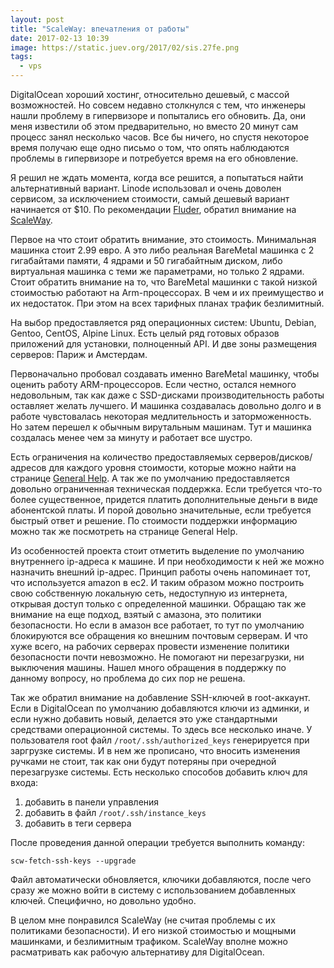 ```yaml
---
layout: post
title: "ScaleWay: впечатления от работы"
date: 2017-02-13 10:39
image: https://static.juev.org/2017/02/sis.27fe.png
tags:
  - vps
---
```


DigitalOcean хороший хостинг, относительно дешевый, с массой возможностей. Но совсем недавно столкнулся с тем, что инженеры нашли проблему в гипервизоре и попытались его обновить. Да, они меня известили об этом предварительно, но вместо 20 минут сам процесс занял несколько часов. Все бы ничего, но спустя некоторое время получаю еще одно письмо о том, что опять наблюдаются проблемы в гипервизоре и потребуется время на его обновление.

Я решил не ждать момента, когда все решится, а попытаться найти альтернативный вариант. Linode использовал и очень доволен сервисом, за исключением стоимости, самый дешевый вариант начинается от $10. По рекомендации [Fluder](https://fluder.co/ "Geek Blog"), обратил внимание на [ScaleWay](https://www.scaleway.com/ "Deploy BareMetal SSD cloud servers in seconds").

Первое на что стоит обратить внимание, это стоимость. Минимальная машинка стоит 2.99 евро. А это либо реальная BareMetal машинка с 2 гигабайтами памяти, 4 ядрами и 50 гигабайтным диском, либо виртуальная машинка с теми же параметрами, но только 2 ядрами. Стоит обратить внимание на то, что BareMetal машинки с такой низкой стоимостью работают на Arm-процессорах. В чем и их преимущество и их недостаток. При этом на всех тарифных планах трафик безлимитный.

На выбор предоставляется ряд операционных систем: Ubuntu, Debian, Gentoo, CentOS, Alpine Linux. Есть целый ряд готовых образов приложений для установки, полноценный API. И две зоны размещения серверов: Париж и Амстердам.

Первоначально пробовал создавать именно BareMetal машинку, чтобы оценить работу ARM-процессоров. Если честно, остался немного недовольным, так как даже с SSD-дисками производительность работы оставляет желать лучшего. И машинка создавалась довольно долго и в работе чувстовалась некоторая медлительность и заторможенность. Но затем перешел к обычным вирутальным машинам. Тут и машинка создалась менее чем за минуту и работает все шустро.

Есть ограничения на количество предоставляемых серверов/дисков/адресов для каждого уровня стоимости, которые можно найти на странице [General Help](https://www.scaleway.com/faq/general/ "General Help"). А так же по умолчанию предоставляется довольно ограниченная техническая поддержка. Если требуется что-то более существенное, придется платить дополнительные деньги в виде абонентской платы. И порой довольно значительные, если требуется быстрый ответ и решение. По стоимости поддержки информацию можно так же посмотреть на странице General Help.

Из особенностей проекта стоит отметить выделение по умолчанию внутреннего ip-адреса к машине. И при необходимости к ней же можно назначить внешний ip-адрес. Принцип работы очень напоминает тот, что используется amazon в ec2. И таким образом можно построить свою собственную локальную сеть, недоступную из интернета, открывая доступ только с определенной машинки. Обращаю так же внимание на еще подход, взятый с амазона, это политики безопасности. Но если в амазон все работает, то тут по умолчанию блокируются все обращения ко внешним почтовым серверам. И что хуже всего, на рабочих серверах провести изменение политики безопасности почти невозможно. Не помогают ни перезагрузки, ни выключения машины. Нашел много обращения в поддержку по данному вопросу, но проблема до сих пор не решена.

Так же обратил внимание на добавление SSH-ключей в root-аккаунт. Если в DigitalOcean по умолчанию добавляются ключи из админки, и если нужно добавить новый, делается это уже стандартными средствами операционной системы. То здесь все несколько иначе. У пользователя root файл `/root/.ssh/authorized_keys` генерируется при заргрузке системы. И в нем же прописано, что вносить изменения ручками не стоит, так как они будут потеряны при очередной перезагрузке системы. Есть несколько способов добавить ключ для входа:

1. добавить в панели управления
1. добавить в файл `/root/.ssh/instance_keys`
1. добавить в теги сервера

После проведения данной операции требуется выполнить команду:

    scw-fetch-ssh-keys --upgrade

Файл автоматически обновляется, ключики добавляются, после чего сразу же можно войти в систему с использованием добавленных ключей. Специфично, но довольно удобно.

В целом мне понравился ScaleWay (не считая проблемы с их политиками безопасности). И его низкой стоимостью и мощными машинками, и безлимитным трафиком. ScaleWay вполне можно расматривать как рабочую альтернативу для DigitalOcean.
